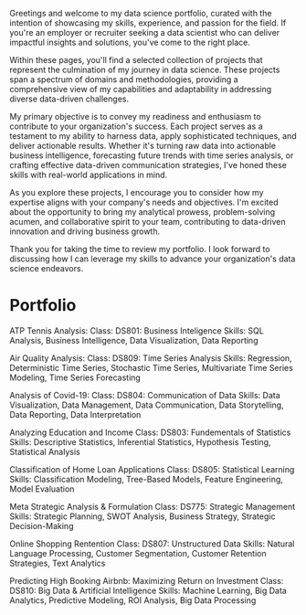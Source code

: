 Greetings and welcome to my data science portfolio, curated with the intention of showcasing my skills, experience, and passion for the field. If you're an employer or recruiter seeking a data scientist who can deliver impactful insights and solutions, you've come to the right place.

Within these pages, you'll find a selected collection of projects that represent the culmination of my journey in data science. These projects span a spectrum of domains and methodologies, providing a comprehensive view of my capabilities and adaptability in addressing diverse data-driven challenges.

My primary objective is to convey my readiness and enthusiasm to contribute to your organization's success. Each project serves as a testament to my ability to harness data, apply sophisticated techniques, and deliver actionable results. Whether it's turning raw data into actionable business intelligence, forecasting future trends with time series analysis, or crafting effective data-driven communication strategies, I've honed these skills with real-world applications in mind.

As you explore these projects, I encourage you to consider how my expertise aligns with your company's needs and objectives. I'm excited about the opportunity to bring my analytical prowess, problem-solving acumen, and collaborative spirit to your team, contributing to data-driven innovation and driving business growth.

Thank you for taking the time to review my portfolio. I look forward to discussing how I can leverage my skills to advance your organization's data science endeavors.

# Portfolio
ATP Tennis Analysis:
  Class: DS801: Business Inteligence
  Skills: SQL Analysis, Business Intelligence, Data Visualization, Data Reporting

Air Quality Analysis:
 Class: DS809: Time Series Analysis
 Skills: Regression, Deterministic Time Series, Stochastic Time Series, Multivariate Time Series Modeling, Time Series Forecasting

Analysis of Covid-19:
  Class: DS804: Communication of Data
  Skills: Data Visualization, Data Management, Data Communication, Data Storytelling, Data Reporting, Data Interpretation

Analyzing Education and Income
  Class: DS803: Fundementals of Statistics
  Skills: Descriptive Statistics, Inferential Statistics, Hypothesis Testing, Statistical Analysis

Classification of Home Loan Applications
  Class: DS805: Statistical Learning
  Skills: Classification Modeling, Tree-Based Models, Feature Engineering, Model Evaluation

Meta Strategic Analysis & Formulation
  Class: DS775: Strategic Management
  Skills: Strategic Planning, SWOT Analysis, Business Strategy, Strategic Decision-Making

Online Shopping Rentention
  Class: DS807: Unstructured Data
  Skills: Natural Language Processing, Customer Segmentation, Customer Retention Strategies, Text Analytics

Predicting High Booking Airbnb: Maximizing Return on Investment
  Class: DS810: Big Data & Artificial Intelligence
  Skills: Machine Learning, Big Data Analytics, Predictive Modeling, ROI Analysis, Big Data Processing
